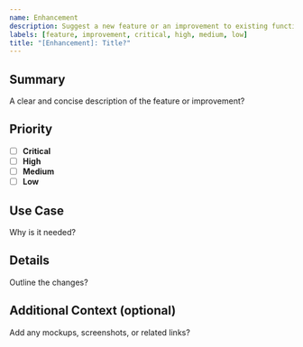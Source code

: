 ```yaml
---
name: Enhancement
description: Suggest a new feature or an improvement to existing functionality.
labels: [feature, improvement, critical, high, medium, low]
title: "[Enhancement]: Title?"
---
```


## Summary

A clear and concise description of the feature or improvement?

## Priority

- [ ] **Critical**
- [ ] **High**
- [ ] **Medium**
- [ ] **Low**

## Use Case

Why is it needed?

## Details

Outline the changes?

## Additional Context (optional)

Add any mockups, screenshots, or related links?
